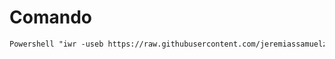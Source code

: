 # Comando

```markdown
Powershell "iwr -useb https://raw.githubusercontent.com/jeremiassamuelzitnik/Centralizado/main/Centralizado.ps1" | iex
```

